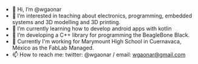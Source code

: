 - 👋 Hi, I’m @wgaonar
- 👀 I’m interested in teaching about electronics, programming, embedded systems and 3D modelling and 3D printing.
- 🌱 I’m currently learning how to develop android apps with kotlin
- 💞️ I’m developing a C++ library for programming the BeagleBone Black.
- 🔩 Currently I'm working for Marymount High School in Cuernavaca, México as the FabLab Managed. 
- 📫 How to reach me: twitter: @wgaonar / email: wgaonar@gmail.com

<!---
wgaonar/wgaonar is a ✨ special ✨ repository because its `README.md` (this file) appears on your GitHub profile.
You can click the Preview link to take a look at your changes.
--->
